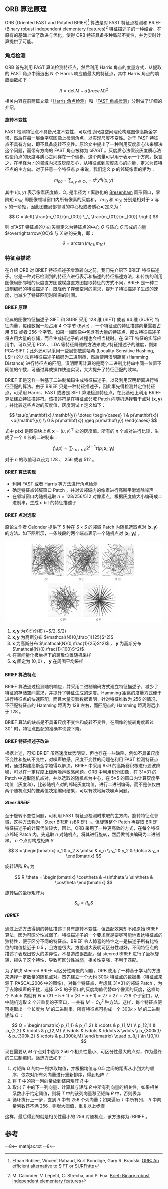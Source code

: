 ## ORB 算法原理

ORB (Oriented FAST and Rotated BRIEF)[^1] 算法是对 FAST 特征点检测和 BRIEF (Binary robust independent elementary features)[^2] 特征描述子的一种结合，在原有的基础上做了改进与优化，使得 ORB 特征具备多种局部不变性，并为实时计算提供了可能。



### 角点检测

ORB 首先利用 FAST 算法检测特征点，然后利用 Harris 角点的度量方式，从提取的 FAST 角点中筛选出 N 个 Harris 响应值最大的特征点，其中 Harris 角点的响应函数如下：

$$
R = \det M - \alpha (trace \, M)^2
$$

相关内容在前两篇文章「[Harris 角点检测](Harris.md)」和「[FAST 角点检测](FAST.md)」分别做了详细的介绍。



#### 旋转不变性

FAST 检测特征点不具备尺度不变性，可以借助尺度空间理论构建图像高斯金字塔，然后在每一层金字塔图像上检测角点，以实现尺度不变性。对于 FAST 特征点不具有方向，即不具备旋转不变性。原论文中提出了一种利用灰度质心法来解决这个问题，而带有方向的 FAST 角点被称为 oFAST 。灰度质心法假设灰度质心法假设角点的灰度与质心之间存在一个偏移，这个向量可以用于表示一个方向。换言之，在半径为 $r$ 的邻域内求取灰度质心，从特征点到灰度质心的向量，定义为该特征点的主方向。对于任意一个特征点 $p$ 来说，我们定义 $p$ 的邻域像素的矩为：

$$
m_{pq} = \sum_{x,y\in \bigcirc_r} = x^p y^q I(x,y)
$$

其中 $I(x,y)$ 表示像素灰度值，$\bigcirc_r$ 是半径为 $r$ 离散化的 [Bresenham](https://en.wikipedia.org/wiki/Bresenham%27s_line_algorithm) 圆形窗口，零阶矩 $m_{00}$ 即图像领域窗口内所有像素的灰度和， $m_{10}$ 和 $m_{01}$ 分别是相对于 $x$ 与 $y$ 的一阶矩，因此图像局部邻域的中心矩或者质心可定义为：

$$
C = \left( \frac{m_{10}}{m_{00}} \,,\, \frac{m_{01}}{m_{00}} \right)
$$

则 oFAST 特征点的方向矢量定义为特征点的中心 $O$ 与质心 $C$ 形成的向量 $\overrightarrow{OC}$ 与 $X$ 轴的夹角，即：

$$
\theta = \arctan(m_{01}, m_{10})
$$



### 特征点描述

在介绍 ORB 对 BRIEF 特征描述子增添转向之前，我们先介绍下 BRIEF 特征描述子。它是一种对已检测到的特征点进行表示和描述的特征描述方法，和传统的利用图像局部邻域的灰度直方图或梯度直方图提取特征的方式不同，BRIEF 是一种二进制编码的特征描述子，既降低了存储空间的需求，提升了特征描述子生成的速度，也减少了特征匹配时所需的时间。



#### BRIEF 原理

经典的图像特征描述子 SIFT 和 SURF 采用 128 维 (SIFT) 或者 64 维 (SURF) 特征向量，每维数据一般占用 4 个字节 (Byte) ，一个特征点的特征描述向量需要占用 512 或者 256 个字节。如果一幅图像中包含有大量的特征点，那么特征描述子将占用大量的存储，而且生成描述子的过程也会相当耗时。在 SIFT 特征的实际应用中，可以采用 PCA 、LDA 等特征降维的方法来减少特征描述子的维度，例如 PCA-SIFT；此外还可以采用一些局部敏感哈希 (Locality-Sensitive Hashing, LSH) 的方法将特征描述子编码为二进制串，然后使用汉明距离 (Hamming Distance) 进行特征点的匹配，汉明距离计算的是两个二进制比特串中同一位置不同值的个数，可通过异或操作快速实现，大大提升了特征匹配的效率。

BRIEF 正是这样一种基于二进制编码生成特征描述子，以及利用汉明距离进行特征匹配的算法。由于 BRIEF 只是一种特征描述子，因此事先得检测并定位特征点，可采用 Harris、FAST 或者是 SIFT 算法检测特征点，在此基础上利用 BRIEF 算法建立特征描述符。该描述符是在特征点邻域 Patch 内随机选择若干点对 $(\mathbf{x},\mathbf{y})$ ，并比较这些点对的灰度值，灰度测试 $\tau$ 定义如下：

$$
\tau(p;\mathbf{x},\mathbf{y}) \doteq \begin{cases} 1 & p(\mathbf{x})<p(\mathbf{y}) \\ 0 & p(\mathbf{x}) \geq p(\mathbf{y}) \end{cases}
$$

式中 $p(\mathbf{x})$ 是图像块上点 $\mathbf{x} = (u,v)^\top$ 处的灰度值。所有的 $n$ 个点对进行比较，生成了一个 $n$ 长的二进制串：

$$
f_n(p) \doteq \sum_{1 \leq i \leq n} 2^{i-1} \tau(p; \mathbf{x}_i, \mathbf{y}_i)
$$

对于 $n$ 的取值可以设为 128 、 256 或者 512 。



#### BRIEF 算法实现

- 利用 FAST 或者 Harris 等方法进行角点检测
- 确定特征点邻域窗口 Patch ，并对该邻域内的像素进行高斯平滑滤除噪声
- 在邻域窗口内随机选取 $n = 128/256/512$ 对像素点，根据灰度值大小编码成二进制串，生成 $n$ bit 的特征描述子



#### BRIEF 点对选取

原论文作者 Calonder 提供了 5 种在 $S \times S$ 的邻域 Patch 内随机选取点对 $(\mathbf{x},\mathbf{y})$ 的方法。如下图所示，一条线段的两个端点表示一个随机点对 $(\mathbf{x}_i,\mathbf{y}_i)$ 。

![BRIEF Point Choice](image/BRIEF_point_choice.png)

1.  $\mathbf{x},\mathbf{y}$ 为均匀分布 $(-S/2, S/2)$ 
2.  $\mathbf{x},\mathbf{y}$ 为高斯分布 $\mathcal{N}(0,\frac{1}{25}S^2)$ 
3.  $\mathbf{x}$ 为高斯分布 $\mathcal{N}(0,\frac{1}{25}S^2)$ ， $\mathbf{y}$ 为高斯分布 $\mathcal{N}(0,\frac{1}{100}S^2)$ 
4. 在空间量化极坐标下的离散位置随机采样
5.  $\mathbf{x}_i$ 固定为 $(0,0)$ ， $\mathbf{y}$ 在周围平均采样



#### BRIEF 算法特点

BRIEF 算法通过检测随机响应，并采用二进制编码方式建立特征描述子，减少了特征的存储空间需求，并提升了特征生成的速度。Hamming 距离的度量方式便于进行特征点的快速匹配，而且大量实验数据表明，针对特征维数为 256 的情况，不匹配特征点的 Hamming 距离为 128 左右，而匹配点的 Hamming 距离则远小于 128 。

BRIEF 算法的缺点是不具备尺度不变性和旋转不变性，在图像的旋转角度超过 $30^\circ$ 时，特征点匹配的准确率快速下降。



#### BRIEF 特征描述子改进

根据上述，可知 BRIEF 虽然速度优势明显，但也存在一些缺陷，例如不具备尺度不变性和旋转不变性，对噪声敏感。尺度不变性的问题在利用 FAST 检测特征点时，通过构建高斯金字塔得以解决。BRIEF 中采用 9×9 的高斯卷积核进行滤波降噪，可以在一定程度上缓解噪声敏感问题。ORB 中利用积分图像，在 31×31 的 Patch 中选取随机点对，并以选取的随机点为中心，在 5×5 的窗口内计算灰度平均值（灰度和），比较随机点对的邻域灰度均值，进行二进制编码，而不是仅仅由两个随机点对的像素值决定编码结果，可以有效地解决噪声问题。



##### Steer BREIF

至于旋转不变性问题，可利用 FAST 特征点检测时求取的主方向，旋转特征点邻域，这种方法称为「Steer BREIF (sBRIEF) 」。但旋转整个 Patch 再提取 BRIEF 特征描述子的计算代价较大，因此，ORB 采用了一种更高效的方式，在每个特征点邻域 Patch 内，先选取 $n$ 对随机点，将其进行旋转，然后做判决编码为二进制串。 $n$ 个点对构成矩阵 $S$ 

$$
S = \begin{bmatrix} x_1 & x_2 & \dotsc & x_n \\ y_1 & y_2 & \dotsc & y_n \end{bmatrix}
$$

旋转矩阵 $R_\theta$ 为

$$
R_\theta =  \begin{bmatrix} \cos\theta & -\sin\theta \\ \sin\theta & \cos\theta \end{bmatrix}
$$

旋转后的坐标矩阵为

$$
S_\theta = R_\theta S
$$



##### rBRIEF

通过上述方法得到的特征描述子具有旋转不变性，但匹配效果却不如原始 BRIEF 算法，因为可区分性减弱了。特征描述子的一个要求就是要尽可能地表达特征点的独特性，便于区分不同的特征点。BRIEF 令人惊喜的特性之一是描述子所有比特位的均值接近于 0.5 ，且方差很大。方差越大表明可区分性越好，不同特征点的描述子表现出较大的差异性，不易造成误匹配。但 steered BRIEF 进行了坐标旋转，损失了这个特性，导致可区分性减弱，相关性变强，不利于匹配。

为了解决 steered BRIEF 可区分性降低的问题，ORB 使用了一种基于学习的方法来选择一定数量的随机点对。首先建立一个大约 $300k$ 特征点的数据集（特征点来源于 PASCAL2006 中的图像），对每个特征点，考虑其 31×31 的邻域 Patch ，为了去除噪声的干扰，选择 5×5 的子窗口的灰度均值代替单个像素的灰度，这样每个 Patch 内就有 $N = (31-5+1)\times(31-5+1) = 27 \times 27 = 729$ 个子窗口，从中随机选取 2 个非重复的子窗口，一共有 $M = C_N^2$ 种方法。这样，每个特征点便可提取出一个长度为 $M$ 的二进制串，所有特征点可构成一个 $300k \times M$ 的二进制矩阵 $Q$ ：

$$
Q = \begin{bmatrix} 
	p_{1,1} & p_{1,2} & \cdots & p_{1,M} \\
	p_{2,1} & p_{2,2} & \cdots & p_{2,M} \\
	\vdots & \vdots & \ddots & \vdots \\
	p_{300k,1} & p_{300k,2} & \cdots & p_{300k,M}
\end{bmatrix} \quad p_{i,j} \in \{0,1\}
$$

现在需要从 $M$ 个点对中选取 256 个相关性最小、可区分性最大的点对，作为最终的二进制编码。筛选方法如下：

1. 对矩阵 $Q$ 的每一列求取均值，并根据均值与 0.5 之间的距离从小到大的顺序，依次对所有列向量进行重新排序，得到矩阵 $T$ 
2. 将 $T$ 中的第一列向量放到结果矩阵 $R$ 中
3. 取出 $T$ 中的下一列向量，计算其与矩阵 $R$ 中所有列向量的相关性，如果相关系数小于给定阈值，则将 $T$ 中的该列向量移至矩阵 $R$ 中，否则丢弃
4. 循环执行上一步，直到 $R$ 中有 256 个列向量；如果遍历 $T$ 中所有列， $R$ 中向量列数还不满 256，则增大阈值，重复以上步骤

这样，最后得到的就是相关性最小的 256 对随机点，该方法称为 rBRIEF 。








## 参考

[^1]: Ethan Rublee, Vincent Rabaud, Kurt Konolige, Gary R. Bradski: [ORB: An efficient alternative to SIFT or SURFhttp](http://www.willowgarage.com/sites/default/files/orb_final.pdf)
[^2]:M. Calonder, V. Lepetit, C. Strecha, and P. Fua. [Brief: Binary robust independent elementary features](http://vision.stanford.edu/teaching/cs231b_spring1415/papers/BRIEF.pdf) 

[^3]: [思维之际博客](https://www.cnblogs.com/ronny/p/4083537.html)



--8<--
mathjax.txt
--8<--